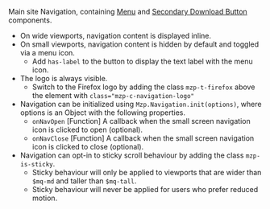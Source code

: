Main site Navigation, containing [Menu](/components/detail/menu) and [Secondary Download Button](/components/detail/download-button--secondary) components.

- On wide viewports, navigation content is displayed inline.
- On small viewports, navigation content is hidden by default and toggled via a menu icon.
    - Add `has-label` to the button to display the text label with the menu icon.
- The logo is always visible.
    - Switch to the Firefox logo by adding the class `mzp-t-firefox` above the element with `class="mzp-c-navigation-logo"`
- Navigation can be initialized using `Mzp.Navigation.init(options)`, where options is an Object with the following properties.
    - `onNavOpen` [Function] A callback when the small screen navigation icon is clicked to open (optional).
    - `onNavClose` [Function] A callback when the small screen navigation icon is clicked to close (optional).
- Navigation can opt-in to sticky scroll behaviour by adding the class `mzp-is-sticky`.
    - Sticky behaviour will only be applied to viewports that are wider than `$mq-md` and taller than `$mq-tall`.
    - Sticky behaviour will never be applied for users who prefer reduced motion.
